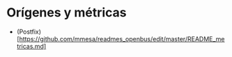 # Orígenes y métricas

* (Postfix)[https://github.com/mmesa/readmes_openbus/edit/master/README_metricas.md]
